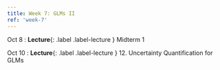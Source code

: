 ```yaml
---
title: Week 7: GLMs II
ref: 'week-7'
---
```


Oct 8
: **Lecture**{: .label .label-lecture } Midterm 1

Oct 10
: **Lecture**{: .label .label-lecture } 12. Uncertainty Quantification for GLMs
